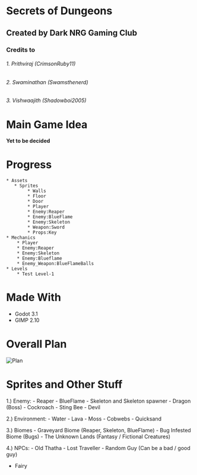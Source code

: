 # Secrets of Dungeons
## Created by Dark NRG Gaming Club
### Credits to 
###### 1. Prithviraj (CrimsonRuby11) 
###### 2. Swaminathan (Swamsthenerd)
###### 3. Vishwaajith (Shadowboi2005)

# Main Game Idea
**Yet to be decided**

# Progress
    * Assets
       * Sprites
            * Walls
            * Floor
            * Door
            * Player
            * Enemy:Reaper
            * Enemy:BlueFlame
            * Enemy:Skeleton
            * Weapon:Sword
            * Props:Key
    * Mechanics
        * Player
        * Enemy:Reaper
        * Enemy:Skeleton
        * Enemy:Blueflame
        * Enemy_Weapon:BlueFlameBalls
    * Levels
        * Test Level-1

# Made With
* Godot 3.1
* GIMP 2.10

# Overall Plan
![Plan](https://media.discordapp.net/attachments/670599989529018396/671730904573411336/unknown.png?width=564&height=664)

# Sprites and Other Stuff
1.) Enemy:
	- Reaper
	- BlueFlame
	- Skeleton and Skeleton spawner
	- Dragon (Boss)
	- Cockroach
	- Sting Bee
	- Devil
	
2.) Environment:
	- Water
	- Lava
	- Moss
	- Cobwebs
	- Quicksand

3.) Biomes
	- Graveyard Biome (Reaper, Skeleton, BlueFlame)
	- Bug Infested Biome (Bugs)
	- The Unknown Lands (Fantasy / Fictional Creatures)

4.) NPCs:
	- Old Thatha
	- Lost Traveller
	- Random Guy (Can be a bad / good guy)
   - Fairy


